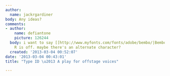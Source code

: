 ```yaml
---
author:
  name: jackrgardiner
body: Any ideas?
comments:
- author:
    name: defiantone
    picture: 126244
  body: i want to say [[http://www.myfonts.com/fonts/adobe/bembo/|Bembo]] but the
    R is off. maybe there's an alternate character?
  created: '2013-03-04 00:52:07'
date: '2013-03-04 00:43:01'
title: "Type ID \u2013 A play for offstage voices"

---
```

